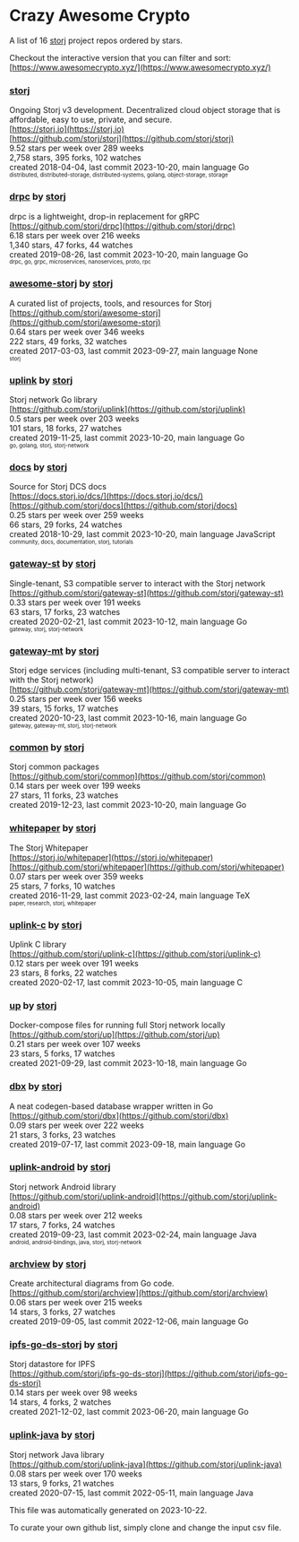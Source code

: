# Crazy Awesome Crypto
A list of 16 [storj](https://github.com/storj) project repos ordered by stars.  

Checkout the interactive version that you can filter and sort: 
[https://www.awesomecrypto.xyz/](https://www.awesomecrypto.xyz/)  


### [storj](https://github.com/storj/storj)  
Ongoing Storj v3 development. Decentralized cloud object storage that is affordable, easy to use, private, and secure.  
[https://storj.io](https://storj.io)  
[https://github.com/storj/storj](https://github.com/storj/storj)  
9.52 stars per week over 289 weeks  
2,758 stars, 395 forks, 102 watches  
created 2018-04-04, last commit 2023-10-20, main language Go  
<sub><sup>distributed, distributed-storage, distributed-systems, golang, object-storage, storage</sup></sub>


### [drpc](https://github.com/storj/drpc) by [storj](https://github.com/storj)  
drpc is a lightweight, drop-in replacement for gRPC  
[https://github.com/storj/drpc](https://github.com/storj/drpc)  
6.18 stars per week over 216 weeks  
1,340 stars, 47 forks, 44 watches  
created 2019-08-26, last commit 2023-10-20, main language Go  
<sub><sup>drpc, go, grpc, microservices, nanoservices, proto, rpc</sup></sub>


### [awesome-storj](https://github.com/storj/awesome-storj) by [storj](https://github.com/storj)  
A curated list of projects, tools, and resources for Storj  
[https://github.com/storj/awesome-storj](https://github.com/storj/awesome-storj)  
0.64 stars per week over 346 weeks  
222 stars, 49 forks, 32 watches  
created 2017-03-03, last commit 2023-09-27, main language None  
<sub><sup>storj</sup></sub>


### [uplink](https://github.com/storj/uplink) by [storj](https://github.com/storj)  
Storj network Go library  
[https://github.com/storj/uplink](https://github.com/storj/uplink)  
0.5 stars per week over 203 weeks  
101 stars, 18 forks, 27 watches  
created 2019-11-25, last commit 2023-10-20, main language Go  
<sub><sup>go, golang, storj, storj-network</sup></sub>


### [docs](https://github.com/storj/docs) by [storj](https://github.com/storj)  
Source for Storj DCS docs  
[https://docs.storj.io/dcs/](https://docs.storj.io/dcs/)  
[https://github.com/storj/docs](https://github.com/storj/docs)  
0.25 stars per week over 259 weeks  
66 stars, 29 forks, 24 watches  
created 2018-10-29, last commit 2023-10-20, main language JavaScript  
<sub><sup>community, docs, documentation, storj, tutorials</sup></sub>


### [gateway-st](https://github.com/storj/gateway-st) by [storj](https://github.com/storj)  
Single-tenant, S3 compatible server to interact with the Storj network  
[https://github.com/storj/gateway-st](https://github.com/storj/gateway-st)  
0.33 stars per week over 191 weeks  
63 stars, 17 forks, 23 watches  
created 2020-02-21, last commit 2023-10-12, main language Go  
<sub><sup>gateway, storj, storj-network</sup></sub>


### [gateway-mt](https://github.com/storj/gateway-mt) by [storj](https://github.com/storj)  
Storj edge services (including multi-tenant, S3 compatible server to interact with the Storj network)  
[https://github.com/storj/gateway-mt](https://github.com/storj/gateway-mt)  
0.25 stars per week over 156 weeks  
39 stars, 15 forks, 17 watches  
created 2020-10-23, last commit 2023-10-16, main language Go  
<sub><sup>gateway, gateway-mt, storj, storj-network</sup></sub>


### [common](https://github.com/storj/common) by [storj](https://github.com/storj)  
Storj common packages  
[https://github.com/storj/common](https://github.com/storj/common)  
0.14 stars per week over 199 weeks  
27 stars, 11 forks, 23 watches  
created 2019-12-23, last commit 2023-10-20, main language Go  


### [whitepaper](https://github.com/storj/whitepaper) by [storj](https://github.com/storj)  
The Storj Whitepaper  
[https://storj.io/whitepaper](https://storj.io/whitepaper)  
[https://github.com/storj/whitepaper](https://github.com/storj/whitepaper)  
0.07 stars per week over 359 weeks  
25 stars, 7 forks, 10 watches  
created 2016-11-29, last commit 2023-02-24, main language TeX  
<sub><sup>paper, research, storj, whitepaper</sup></sub>


### [uplink-c](https://github.com/storj/uplink-c) by [storj](https://github.com/storj)  
Uplink C library  
[https://github.com/storj/uplink-c](https://github.com/storj/uplink-c)  
0.12 stars per week over 191 weeks  
23 stars, 8 forks, 22 watches  
created 2020-02-17, last commit 2023-10-05, main language C  


### [up](https://github.com/storj/up) by [storj](https://github.com/storj)  
Docker-compose files for running full Storj network locally  
[https://github.com/storj/up](https://github.com/storj/up)  
0.21 stars per week over 107 weeks  
23 stars, 5 forks, 17 watches  
created 2021-09-29, last commit 2023-10-18, main language Go  


### [dbx](https://github.com/storj/dbx) by [storj](https://github.com/storj)  
A neat codegen-based database wrapper written in Go   
[https://github.com/storj/dbx](https://github.com/storj/dbx)  
0.09 stars per week over 222 weeks  
21 stars, 3 forks, 23 watches  
created 2019-07-17, last commit 2023-09-18, main language Go  


### [uplink-android](https://github.com/storj/uplink-android) by [storj](https://github.com/storj)  
Storj network Android library  
[https://github.com/storj/uplink-android](https://github.com/storj/uplink-android)  
0.08 stars per week over 212 weeks  
17 stars, 7 forks, 24 watches  
created 2019-09-23, last commit 2023-02-24, main language Java  
<sub><sup>android, android-bindings, java, storj, storj-network</sup></sub>


### [archview](https://github.com/storj/archview) by [storj](https://github.com/storj)  
Create architectural diagrams from Go code.  
[https://github.com/storj/archview](https://github.com/storj/archview)  
0.06 stars per week over 215 weeks  
14 stars, 3 forks, 27 watches  
created 2019-09-05, last commit 2022-12-06, main language Go  


### [ipfs-go-ds-storj](https://github.com/storj/ipfs-go-ds-storj) by [storj](https://github.com/storj)  
Storj datastore for IPFS  
[https://github.com/storj/ipfs-go-ds-storj](https://github.com/storj/ipfs-go-ds-storj)  
0.14 stars per week over 98 weeks  
14 stars, 4 forks, 2 watches  
created 2021-12-02, last commit 2023-06-20, main language Go  


### [uplink-java](https://github.com/storj/uplink-java) by [storj](https://github.com/storj)  
Storj network Java library  
[https://github.com/storj/uplink-java](https://github.com/storj/uplink-java)  
0.08 stars per week over 170 weeks  
13 stars, 9 forks, 21 watches  
created 2020-07-15, last commit 2022-05-11, main language Java  


This file was automatically generated on 2023-10-22.  

To curate your own github list, simply clone and change the input csv file.  